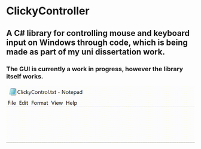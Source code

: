 # ClickyController

## A C# library for controlling mouse and keyboard input on Windows through code, which is being made as part of my uni dissertation work.

### The GUI is currently a work in progress, however the library itself works.

![automation_example](images/automation_example.gif)
